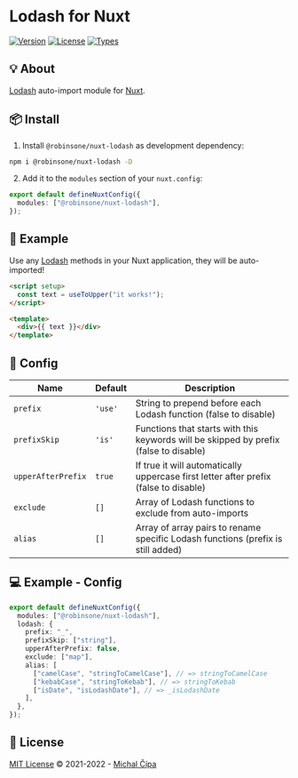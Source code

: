  <h1>Lodash for Nuxt</h1>

<p>
  <a href="https://www.npmjs.com/package/@robinsone/nuxt-lodash"><img src="https://badgen.net/npm/v/@robinsone/nuxt-lodash" alt="Version"></a>
  <a href="https://www.npmjs.com/package/@robinsone/nuxt-lodash"><img src="https://badgen.net/npm/license/@robinsone/nuxt-lodash" alt="License"></a>
  <a href="https://www.npmjs.com/package/@robinsone/nuxt-lodash"><img src="https://badgen.net/npm/types/@robinsone/nuxt-lodash" alt="Types"></a>
</p>

## 💡 About

[Lodash](https://lodash.com) auto-import module for [Nuxt](https://nuxtjs.org).

## 📦 Install

1. Install `@robinsone/nuxt-lodash` as development dependency:

```bash
npm i @robinsone/nuxt-lodash -D
```

2. Add it to the `modules` section of your `nuxt.config`:

```ts
export default defineNuxtConfig({
  modules: ["@robinsone/nuxt-lodash"],
});
```

## 🚀 Example

Use any [Lodash](https://lodash.com) methods in your Nuxt application, they will be auto-imported!

```html
<script setup>
  const text = useToUpper("it works!");
</script>

<template>
  <div>{{ text }}</div>
</template>
```

## 🔨 Config

| Name               | Default | Description                                                                           |
| ------------------ | ------- | ------------------------------------------------------------------------------------- |
| `prefix`           | `'use'` | String to prepend before each Lodash function (false to disable)                      |
| `prefixSkip`       | `'is'`  | Functions that starts with this keywords will be skipped by prefix (false to disable) |
| `upperAfterPrefix` | `true`  | If true it will automatically uppercase first letter after prefix (false to disable)  |
| `exclude`          | `[]`    | Array of Lodash functions to exclude from auto-imports                                |
| `alias`            | `[]`    | Array of array pairs to rename specific Lodash functions (prefix is still added)      |

## 💻 Example - Config

```ts
export default defineNuxtConfig({
  modules: ["@robinsone/nuxt-lodash"],
  lodash: {
    prefix: "_",
    prefixSkip: ["string"],
    upperAfterPrefix: false,
    exclude: ["map"],
    alias: [
      ["camelCase", "stringToCamelCase"], // => stringToCamelCase
      ["kebabCase", "stringToKebab"], // => stringToKebab
      ["isDate", "isLodashDate"], // => _isLodashDate
    ],
  },
});
```

## 📄 License

[MIT License](https://github.com/cipami/nuxt-lodash/blob/master/LICENSE) © 2021-2022 - [Michal Čípa](https://github.com/cipami)
